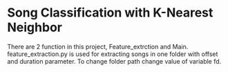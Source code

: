 # Song Classification with K-Nearest Neighbor

There are 2 function in this project, Feature_extrction and Main. feature_extraction.py is used for extracting songs in one folder with offset and duration parameter. To change folder path change value of variable fd.
